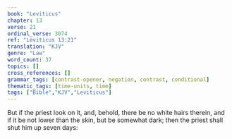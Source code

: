 ```yaml
---
book: "Leviticus"
chapter: 13
verse: 21
ordinal_verse: 3074
ref: "Leviticus 13:21"
translation: "KJV"
genre: "Law"
word_count: 37
topics: []
cross_references: []
grammar_tags: [contrast-opener, negation, contrast, conditional]
thematic_tags: [time-units, time]
tags: ["Bible","KJV","Leviticus"]
---
```

But if the priest look on it, and, behold, there be no white hairs therein, and if it be not lower than the skin, but be somewhat dark; then the priest shall shut him up seven days:

